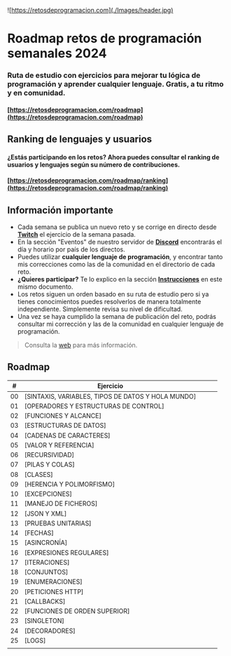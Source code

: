 ![https://retosdeprogramacion.com](./Images/header.jpg)

# Roadmap retos de programación semanales 2024

### Ruta de estudio con ejercicios para mejorar tu lógica de programación y aprender cualquier lenguaje. Gratis, a tu ritmo y en comunidad.

#### [https://retosdeprogramacion.com/roadmap](https://retosdeprogramacion.com/roadmap)

## Ranking de lenguajes y usuarios

#### ¿Estás participando en los retos? Ahora puedes consultar el ranking de usuarios y lenguajes según su número de contribuciones.

#### [https://retosdeprogramacion.com/roadmap/ranking](https://retosdeprogramacion.com/roadmap/ranking)

## Información importante

- Cada semana se publica un nuevo reto y se corrige en directo desde **[Twitch](https://twitch.tv/mouredev)** el ejercicio de la semana pasada.
- En la sección "Eventos" de nuestro servidor de **[Discord](https://discord.gg/mouredev)** encontrarás el día y horario por país de los directos.
- Puedes utilizar **cualquier lenguaje de programación**, y encontrar tanto mis correcciones como las de la comunidad en el directorio de cada reto.
- **¿Quieres participar?** Te lo explico en la sección **[Instrucciones](https://github.com/mouredev/roadmap-retos-programacion#instrucciones)** en este mismo documento.
- Los retos siguen un orden basado en su ruta de estudio pero si ya tienes conocimientos puedes resolverlos de manera totalmente independiente. Simplemente revisa su nivel de dificultad.
- Una vez se haya cumplido la semana de publicación del reto, podrás consultar mi corrección y las de la comunidad en cualquier lenguaje de programación.

> Consulta la [web](https://retosdeprogramacion.com/roadmap) para más información.

## Roadmap

| #   | Ejercicio                                          |     |     |     |
| --- | -------------------------------------------------- | --- | --- | --- |
| 00  | [SINTAXIS, VARIABLES, TIPOS DE DATOS Y HOLA MUNDO] |
| 01  | [OPERADORES Y ESTRUCTURAS DE CONTROL]              |
| 02  | [FUNCIONES Y ALCANCE]                              |
| 03  | [ESTRUCTURAS DE DATOS]                             |
| 04  | [CADENAS DE CARACTERES]                            |
| 05  | [VALOR Y REFERENCIA]                               |
| 06  | [RECURSIVIDAD]                                     |
| 07  | [PILAS Y COLAS]                                    |
| 08  | [CLASES]                                           |
| 09  | [HERENCIA Y POLIMORFISMO]                          |
| 10  | [EXCEPCIONES]                                      |
| 11  | [MANEJO DE FICHEROS]                               |
| 12  | [JSON Y XML]                                       |
| 13  | [PRUEBAS UNITARIAS]                                |
| 14  | [FECHAS]                                           |
| 15  | [ASINCRONÍA]                                       |
| 16  | [EXPRESIONES REGULARES]                            |
| 17  | [ITERACIONES]                                      |
| 18  | [CONJUNTOS]                                        |
| 19  | [ENUMERACIONES]                                    |
| 20  | [PETICIONES HTTP]                                  |
| 21  | [CALLBACKS]                                        |
| 22  | [FUNCIONES DE ORDEN SUPERIOR]                      |
| 23  | [SINGLETON]                                        |
| 24  | [DECORADORES]                                      |
| 25  | [LOGS]                                             |
|  |
